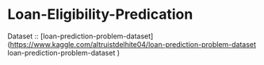 # Loan-Eligibility-Predication
Dataset :: [loan-prediction-problem-dataset](https://www.kaggle.com/altruistdelhite04/loan-prediction-problem-dataset loan-prediction-problem-dataset )
